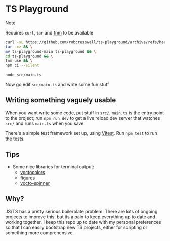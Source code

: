# TS Playground

> [!NOTE]
> Requires `curl`, `tar` and [fnm](https://github.com/Schniz/fnm) to be available

```sh
curl -sL https://github.com/robcresswell/ts-playground/archive/refs/heads/main.tar.gz | \
tar -xz && \
mv ts-playground-main ts-playground && \
cd ts-playground && \
fnm use && \
npm ci --silent
```

```sh
node src/main.ts
```

Now go edit `src/main.ts` and write some fun stuff

## Writing something vaguely usable

When you want write some code, put stuff in `src/`. `main.ts` is the entry point
to the project; run `npm run dev` to get a live reload dev server that watches
`src/` and runs `main.ts` when you save.

There's a simple test framework set up, using [Vitest](https://vitest.dev/). Run
`npm test` to run the tests.

## Tips

- Some nice libraries for terminal output:
  - [yoctocolors](http://npmjs.com/yoctocolors)
  - [figures](http://npmjs.com/figures)
  - [yocto-spinner](http://npmjs.com/yocto-spinner)

## Why?

JS/TS has a pretty serious boilerplate problem. There are lots of ongoing
projects to improve this, but its a pain to keep everything up to date and
working together. I keep this repo up to date with my personal preferences so
that I can easily bootstrap new TS projects, either for scripting or something
more comprehensive.
